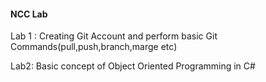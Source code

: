 #### NCC Lab ######
Lab 1 : Creating Git Account and perform basic Git Commands(pull,push,branch,marge etc)

Lab2: Basic concept of Object Oriented Programming in C#

